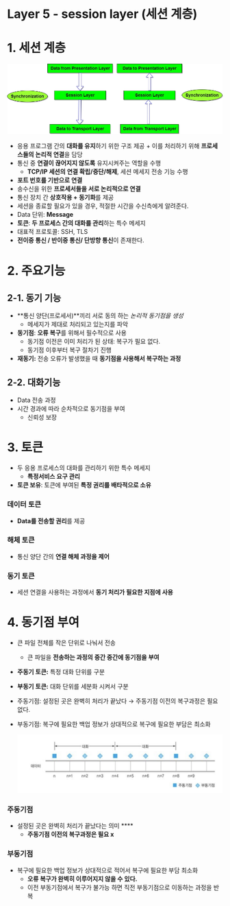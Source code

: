 # Layer 5 - session layer (세션 계층)

# 1. 세션 계층

![Untitled](./layer5_img/layer5_1.png)

- 응용 프로그램 간의 **대화를 유지**하기 위한 구조 제공 + 이를 처리하기 위해 **프로세스들의 논리적 연결**을 담당
- 통신 중 **연결이 끊어지지 않도록** 유지시켜주는 역할을 수행
    - **TCP/IP 세션의 연결 확립/중단/해제**, 세션 메세지 전송 기능 수행
- **포트 번호를 기반으로 연결**
- 송수신을 위한 **프로세서들을 서로 논리적으로 연결**
- 통신 장치 간 **상호작용 + 동기화**를 제공
- 세션을 종료할 필요가 있을 경우, 적절한 시간을 수신측에게 알려준다.
- Data 단위: **Message**
- **토큰**: **두 프로세스 간의 대화를 관리**하는 특수 메세지
- 대표적 프로토콜: SSH, TLS
- **전이중 통신 / 반이중 통신/ 단방향 통신**이 존재한다.

# 2. 주요기능

## 2-1. 동기 기능

- **통신 양단(프로세서)**끼리 서로 동의 하는 *논리적 동기점을 생성*
    - 메세지가 제대로 처리되고 있는지를 파악
- **동기점**: **오류 복구**를 위해서 필수적으로 사용
    - 동기점 이전은 이미 처리가 된 상태: 복구가 필요 없다.
    - 동기점 이후부터 복구 절차기 진행
- **재동기:** 전송 오류가 발생했을 때 **동기점을 사용해서 복구하는 과정**

## 2-2. 대화기능

- Data 전송 과정
- 시간 경과에 따라 순차적으로 동기점을 부여
    - 신뢰성 보장

# 3. 토큰

- 두 응용 프로세스의 대화를 관리하기 위한 특수 메세지
    - **특정서비스 요구 관리**
- **토큰 보유**: 토큰에 부여된 **특정 권리를 배타적으로 소유**

### 데이터 토큰

- **Data를 전송할 권리**를 제공

### 해체 토큰

- 통신 양단 간의 **연결 해체 과정을 제어**

### 동기 토큰

- 세션 연결을 사용하는 과정에서 **동기 처리가 필요한 지점에 사용**

# 4. 동기점 부여

- 큰 파일 전체를 작은 단위로 나눠서 전송
    - 큰 파일을 **전송하는 과정의 중간 중간에 동기점을 부여**
- **주동기 토큰:** 특정 대화 단위를 구분
- **부동기 토큰:** 대화 단위를 세분화 시켜서 구분
- 주동기점: 설정된 곳은 완벽히 처리가 끝났다 → 주동기점 이전의 복구과정은 필요 없다.
- 부동기점: 복구에 필요한 백업 정보가 상대적으로 복구에 필요한 부담은 최소화
    
    ![스크린샷 2024-01-20 오전 9.42.41.png](./layer5_img/layer5_2.png)
    

### 주동기점

- 설정된 곳은 완벽히 처리가 끝났다는 의미 ****
    - **주동기점 이전의 복구과정은 필요 x**

### 부동기점

- 복구에 필요한 백업 정보가 상대적으로 적어서 복구에 필요한 부담 최소화
    - **오류 복구가 완벽히 이루어지지 않을 수 있다.**
    - 이전 부동기점에서 복구가 불가능 하면 직전 부동기점으로 이동하는 과정을 반복